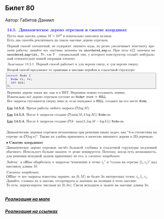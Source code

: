 ## Билет 80
Автор: Габитов Даниил

<p align="center">
  <img src="https://github.com/DanielGabitov/HSEAlgo2020/raw/master/algo_data/ticket_80_1.png" alt="home"/>
</p>

<p align="center">
  <img src="https://github.com/DanielGabitov/HSEAlgo2020/raw/master/algo_data/ticket_80_2.png" alt="home"/>
</p>

##### [Реализация на мапе](http://acm.math.spbu.ru/~sk1/algo/segment-tree/cs-center/up_dynamic.cpp.html)

##### [Реализация на ссылках](https://site.ada.edu.az/~medv/acm/Docs%20e-olimp/Volume%2033/3252.htm)
